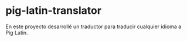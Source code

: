 # pig-latin-translator
En este proyecto desarrollé un traductor para traducir cualquier idioma a Pig Latin.
